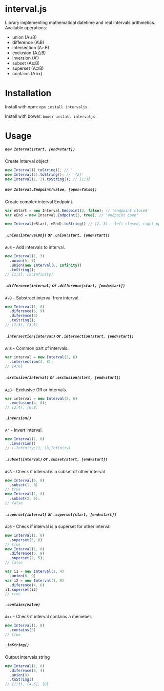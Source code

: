 # interval.js

Library implementing mathematical datetime and real intervals arithmetics.
Available operations:

- union (A∪B)
- difference (A\B)
- intersection (A∩B)
- exclusion (A△B)
- inversion (A')
- subset (A⊆B)
- superset (A⊇B)
- contains (A∍x)


# Installation

Install with npm:
```npm install intervaljs```

Install with bower:
```bower install intervaljs```


# Usage

##### `new Interval(start, [end=start])`
Create Interval object.
```js
new Interval().toString(); // ''
new Interval(2).toString(); // '{2}'
new Interval(1, 3).toString(); // [1;3]
```

##### `new Interval.Endpoint(value, [open=false])`
Create complex interval Endpoint.
```js
var eStart = new Interval.Endpoint(2, false); // 'endpoint closed'
var eEnd = new Interval.Endpoint(3, true); // 'endpoint open'

new Interval(eStart, eEnd).toString() // [2, 3) - left closed, right open
```


##### `.union(intervalObj)` or `.union(start, [end=start])`
`A∪B` - Add intervals to interval.

```js
new Interval(1, 3)
  .union(5, 7)
  .union(new Interval(6, Infinity))
  .toString();
// [1;3], [5;Infinity)
```

##### `.difference(interval)` or `.difference(start, [end=start])`
`A\B` - Substract interval from interval.

```js
new Interval(1, 8)
  .diference(5, 9)
  .diference(3)
  .toString();
// [1;3), (3,5)
```

##### `.intersection(interval)` or `.intersection(start, [end=start])`
`A∩B` - Common part of intervals.

```js
var interval = new Interval(2, 6)
  .intersection(4, 8);
// [4;6]
```

##### `.exclusion(interval)` or `.exclusion(start, [end=start])`
`A△B` - Exclusive OR or intervals.

```js
var interval = new Interval(2, 6)
  .exclusion(4, 8);
// [2;4), (6;8]
```

##### `.inversion()`
`A'` - Invert interval.

```js
new Interval(1, 8)
  .inversion()
// (-Infinity;1), (8,Infinity)
```

##### `.subset(interval)` or `.subset(start, [end=start])`
`A⊆B` - Check if interval is a subset of other interval

```js
new Interval(5, 8)
  .subset(1, 8)
// true
new Interval(1, 8)
  .subset(2, 5);
// false
```


##### `.superset(interval)` or `.superset(start, [end=start])`
`A⊇B` - Check if interval is a superset for other interval

```js
new Interval(1, 8)
  .superset(5, 8)
// true
new Interval(1, 8)
  .diference(5, 9)
  .superset(2, 5);
// false

var i1 = new Interval(1, 4)
  .union(6, 9)
var i2 = new Interval(1, 9)
  .diference(4, 6)
i1.superset(i2)
// true
```


##### `.contains(value)`
`A∍x` - Check if interval contains a memeber.

```js
new Interval(1, 8)
  .contains(5)
// true

```


##### `.toString()`
Output intervals string

```js
new Interval(1, 6)
  .diference(3, 4)
  .union(8)
  .toString()
// [1;3), (4,6], {8}
```



